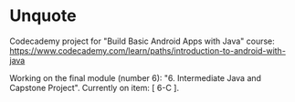 # Unquote

Codecademy project for "Build Basic Android Apps with Java" course:
https://www.codecademy.com/learn/paths/introduction-to-android-with-java

Working on the final module (number 6): "6. Intermediate Java and Capstone Project".
Currently on item: [ 6-C ].